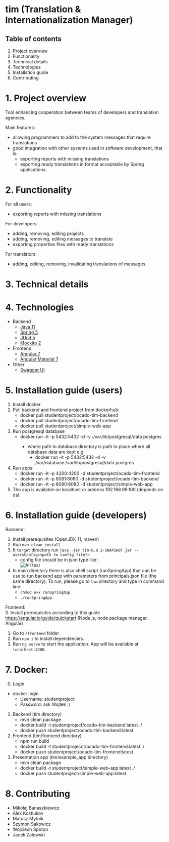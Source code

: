 # tim (Translation & Internationalization Manager)

## Table of contents
1. Project overview
1. Functionality
1. Technical details
1. Technologies
1. Installation guide
1. Contributing

# 1. Project overview
Tool enhancing cooperation between teams of developers and translation agencies.

Main features:
* allowing programmers to add to the system messages that require translations
* good integration with other systems used in software development, that is:
  * exporting reports with missing translations
  * exporting ready translations in format acceptable by Spring applications

# 2. Functionality
For all users:
* exporting reports with missing translations

For developers:
* adding, removing, editing projects
* adding, removing, editing messages to translate
* exporting properties files with ready translations

For translators:
* adding, editing, removing, invalidating translations of messages

# 3. Technical details


# 4. Technologies
* Backend
  * [Java 11](https://openjdk.java.net/projects/jdk/11/)
  * [Spring 5](https://spring.io/)
  * [JUnit 5](https://junit.org/junit5/)
  * [Mockito 2](https://site.mockito.org/)
* Frontend
  * [Angular 7](https://angular.io/)
  * [Angular Material 7](https://material.angular.io/)
* Other
  * [Swagger UI](https://swagger.io/)

# 5. Installation guide (users)
1. Install docker
1. Pull backend and frontend project from dockerhub:
    * docker pull studentproject/ocado-tim-backend
    * docker pull studentproject/ocado-tim-frontend
    * docker pull studentproject/simple-web-app
1. Run postgresql database
    * docker run -it -p 5432:5432 -d -v <path to database directory>:/var/lib/postgresql/data postgres
        * where path to database directory is path to place where all database data are kept e.g.
            * docker run -it -p 5432:5432 -d -v /var/database:/var/lib/postgresql/data postgres 
1. Run apps:
    * docker run -it -p 4200:4200 -d studentproject/ocado-tim-frontend
    * docker run -it -p 8081:8080 -d studentproject/ocado-tim-backend
    * docker run -it -p 8080:8080 -d studentproject/simple-web-app  
1. The app is available on localhost or address 192.168.99.100 (depends on os)


# 6. Installation guide (developers)
Backend:  
1. Install prerequisites (OpenJDK 11, maven)
1. Run `mvn clean install`  
1. It `target` directory run `java -jar tim-0.0.1-SNAPSHOT.jar --usersConfig=<path to config file*>`
    * config file should be in json type like:  
    ![Alt text](properties.png?raw=true "Title")  
1. In main directory there is also shell script (runSpringApp) that can be use to run backend app with parameters from principals.json file (the same directory). To run, please go to `tim` directory and type in command line:  
    * `chmod u+x runSpringApp`  
    * `./runSpringApp`  
    
Frontend:  
0. Install prerequisites according to this guide https://angular.io/guide/quickstart (Node.js, node package manager, Angular)
1. Go to `/frontend` folder.  
1. Run `npm i` to install dependencies.  
1. Run `ng serve` to start the application. App will be available at `localhost:4200`.  


# 7. Docker:
0. Login
 * docker login
    * Username: studentproject
    * Password: ask Wojtek :)
1. Backend (tim directory)
    * mvn clean package
    * docker build -t studentproject/ocado-tim-backend:latest ./
    * docker push studentproject/ocado-tim-backend:latest
2. Frontend (tim/frontend directory)
    * npm run build
    * docker build -t studentprojecct/ocado-tim-frontend:latest ./
    * docker push studentproject/ocado-tim-frontend:latest
3. Presentation app (tim/example_app directory)
    * mvn clean package
    * docker build -t studentproject/simple-web-app:latest ./
    * docker push studentproject/simple-web-app:latest
 

# 8. Contributing
* Mikołaj Banaszkiewicz
* Alex Kostiukov 
* Matusz Mytnik
* Szymon Sakowicz
* Wojciech Spoton 
* Jacek Zalewski 
